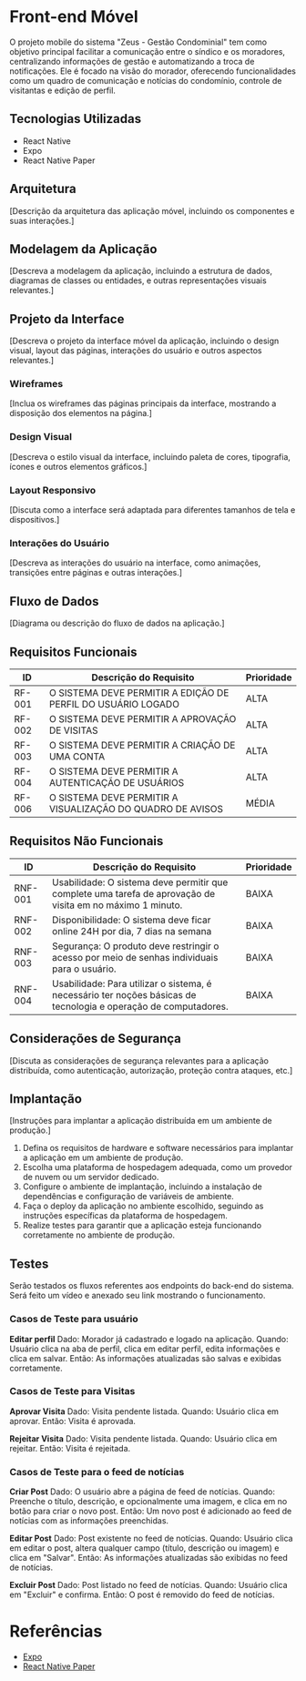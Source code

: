 # Front-end Móvel

O projeto mobile do sistema "Zeus - Gestão Condominial" tem como objetivo principal facilitar a comunicação entre o síndico e os moradores, centralizando informações de gestão e automatizando a troca de notificações. Ele é focado na visão do morador, oferecendo funcionalidades como um quadro de comunicação e notícias do condomínio, controle de visitantas e edição de perfil.

## Tecnologias Utilizadas

- React Native
- Expo
- React Native Paper

## Arquitetura

[Descrição da arquitetura das aplicação móvel, incluindo os componentes e suas interações.]

## Modelagem da Aplicação

[Descreva a modelagem da aplicação, incluindo a estrutura de dados, diagramas de classes ou entidades, e outras representações visuais relevantes.]

## Projeto da Interface

[Descreva o projeto da interface móvel da aplicação, incluindo o design visual, layout das páginas, interações do usuário e outros aspectos relevantes.]

### Wireframes

[Inclua os wireframes das páginas principais da interface, mostrando a disposição dos elementos na página.]

### Design Visual

[Descreva o estilo visual da interface, incluindo paleta de cores, tipografia, ícones e outros elementos gráficos.]

### Layout Responsivo

[Discuta como a interface será adaptada para diferentes tamanhos de tela e dispositivos.]

### Interações do Usuário

[Descreva as interações do usuário na interface, como animações, transições entre páginas e outras interações.]

## Fluxo de Dados

[Diagrama ou descrição do fluxo de dados na aplicação.]

## Requisitos Funcionais

| ID     | Descrição do Requisito                                       | Prioridade |
| ------ | ------------------------------------------------------------ | ---------- |
| RF-001 | O SISTEMA DEVE PERMITIR A EDIÇÃO DE PERFIL DO USUÁRIO LOGADO | ALTA       |
| RF-002 | O SISTEMA DEVE PERMITIR A APROVAÇÃO DE VISITAS               | ALTA       |
| RF-003 | O SISTEMA DEVE PERMITIR A CRIAÇÃO DE UMA CONTA               | ALTA       |
| RF-004 | O SISTEMA DEVE PERMITIR A AUTENTICAÇÃO DE USUÁRIOS           | ALTA       |
| RF-006 | O SISTEMA DEVE PERMITIR A VISUALIZAÇÃO DO QUADRO DE AVISOS   | MÉDIA      |

## Requisitos Não Funcionais

| ID      | Descrição do Requisito                                                                                          | Prioridade |
| ------- | --------------------------------------------------------------------------------------------------------------- | ---------- |
| RNF-001 | Usabilidade: O sistema deve permitir que complete uma tarefa de aprovação de visita em no máximo 1 minuto.      | BAIXA      |
| RNF-002 | Disponibilidade: O sistema deve ficar online 24H por dia, 7 dias na semana                                      | BAIXA      |
| RNF-003 | Segurança: O produto deve restringir o acesso por meio de senhas individuais para o usuário.                    | BAIXA      |
| RNF-004 | Usabilidade: Para utilizar o sistema, é necessário ter noções básicas de tecnologia e operação de computadores. | BAIXA      |

## Considerações de Segurança

[Discuta as considerações de segurança relevantes para a aplicação distribuída, como autenticação, autorização, proteção contra ataques, etc.]

## Implantação

[Instruções para implantar a aplicação distribuída em um ambiente de produção.]

1. Defina os requisitos de hardware e software necessários para implantar a aplicação em um ambiente de produção.
2. Escolha uma plataforma de hospedagem adequada, como um provedor de nuvem ou um servidor dedicado.
3. Configure o ambiente de implantação, incluindo a instalação de dependências e configuração de variáveis de ambiente.
4. Faça o deploy da aplicação no ambiente escolhido, seguindo as instruções específicas da plataforma de hospedagem.
5. Realize testes para garantir que a aplicação esteja funcionando corretamente no ambiente de produção.

## Testes

Serão testados os fluxos referentes aos endpoints do back-end do sistema. Será feito um vídeo e anexado seu link mostrando o funcionamento.

### Casos de Teste para usuário

**Editar perfil**
Dado: Morador já cadastrado e logado na aplicação.
Quando: Usuário clica na aba de perfil, clica em editar perfil, edita informações e clica em salvar.
Então: As informações atualizadas são salvas e exibidas corretamente.

### Casos de Teste para Visitas

**Aprovar Visita**
Dado: Visita pendente listada.
Quando: Usuário clica em aprovar.
Então: Visita é aprovada.

**Rejeitar Visita**
Dado: Visita pendente listada.
Quando: Usuário clica em rejeitar.
Então: Visita é rejeitada.

### Casos de Teste para o feed de notícias

**Criar Post**
Dado: O usuário abre a página de feed de notícias.
Quando: Preenche o título, descrição, e opcionalmente uma imagem, e clica em no botão para criar o novo post.
Então: Um novo post é adicionado ao feed de notícias com as informações preenchidas.

**Editar Post**
Dado: Post existente no feed de notícias.
Quando: Usuário clica em editar o post, altera qualquer campo (título, descrição ou imagem) e clica em "Salvar".
Então: As informações atualizadas são exibidas no feed de notícias.

**Excluir Post**
Dado: Post listado no feed de notícias.
Quando: Usuário clica em "Excluir" e confirma.
Então: O post é removido do feed de notícias.

# Referências

- [Expo](docs.expo.dev/)
- [React Native Paper](https://reactnativepaper.com/)
